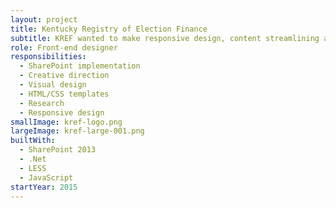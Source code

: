 ```yaml
---
layout: project
title: Kentucky Registry of Election Finance
subtitle: KREF wanted to make responsive design, content streamlining and searching for forms crucial in their website redesign.
role: Front-end designer
responsibilities:
  - SharePoint implementation
  - Creative direction
  - Visual design
  - HTML/CSS templates
  - Research
  - Responsive design
smallImage: kref-logo.png
largeImage: kref-large-001.png
builtWith:
  - SharePoint 2013
  - .Net
  - LESS
  - JavaScript
startYear: 2015
---
```

